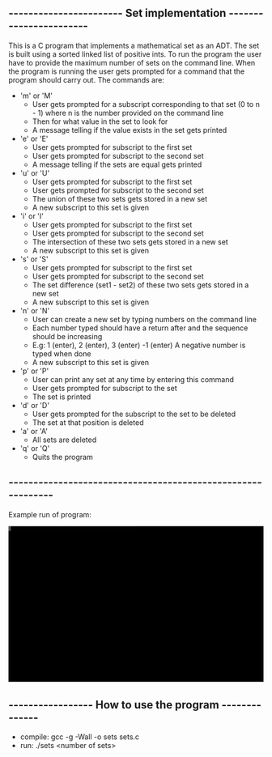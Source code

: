 ## ----------------------- Set implementation -----------------------
This is a C program that implements a mathematical  set as an ADT.
The set is built using a sorted linked list of positive ints. To run the program the
user have to provide the maximum number of sets on the command line.
When the program is running the user gets prompted for a command that the program should carry out.
The commands are:
* 'm' or 'M'
    * User gets prompted for a subscript corresponding to that set (0 to n - 1)
      where n is the number provided on the command line
    * Then for what value in the set to look for
    * A message telling if the value exists in the set gets printed
* 'e' or 'E'
    * User gets prompted for subscript to the first set
    * User gets prompted for subscript to the second set
    * A message telling if the sets are equal gets printed
* 'u' or 'U'
    * User gets prompted for subscript to the first set
    * User gets prompted for subscript to the second set
    * The union of these two sets gets stored in a new set
    * A new subscript to this set is given
* 'i' or 'I'
    * User gets prompted for subscript to the first set
    * User gets prompted for subscript to the second set
    * The intersection of these two sets gets stored in a new set
    * A new subscript to this set is given
* 's' or 'S'
    * User gets prompted for subscript to the first set
    * User gets prompted for subscript to the second set
    * The set difference (set1 - set2) of these two sets gets stored in a new set
    * A new subscript to this set is given
* 'n' or 'N'
    * User can create a new set by typing numbers on the command line
    * Each number typed should have a return after and the sequence should be increasing
    * E.g: 1 (enter), 2 (enter), 3 (enter) -1 (enter) A negative number is typed when done
    * A new subscript to this set is given
* 'p' or 'P'
    * User can print any set at any time by entering this command
    * User gets prompted for subscript to the set
    * The set is printed
* 'd' or 'D'
    * User gets prompted for the subscript to the set to be deleted
    * The set at that position is deleted
* 'a' or 'A'
    * All sets are deleted
* 'q' or 'Q'
    * Quits the program

## ------------------------------------------------------------
Example run of program:

![run](https://raw.githubusercontent.com/Lehmannhen/Bisection-and-Newton-method/master/images/tty.gif)


## ----------------- How to use the program --------------
* compile: gcc -g -Wall -o sets sets.c
* run: ./sets \<number of sets>

